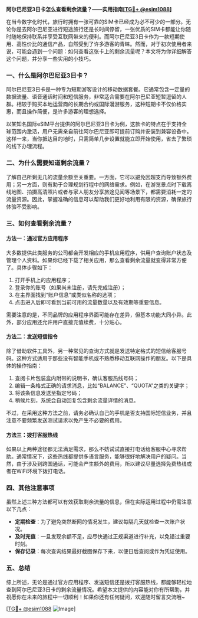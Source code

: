 **阿尔巴尼亚3日卡怎么查看剩余流量？——实用指南[[TG💪+ @esim1088](https://t.me/s/esim1088)]**

在当今数字化时代，旅行时拥有一张可靠的SIM卡已经成为必不可少的一部分。无论你是去阿尔巴尼亚进行短途旅行还是长时间停留，一张优质的SIM卡都能让你随时随地保持联系并享受互联网带来的便利。而阿尔巴尼亚3日卡作为一款短期使用、高性价比的通信产品，自然受到了许多游客的青睐。然而，对于初次使用者来说，可能会遇到一个问题：如何查看这张卡上的剩余流量呢？本文将为你详细解答这个问题，并分享一些实用的小技巧。

### 一、什么是阿尔巴尼亚3日卡？

阿尔巴尼亚3日卡是一种专为短期游客设计的移动数据套餐。它通常包含一定量的数据流量、语音通话时间和短信服务，非常适合需要在阿尔巴尼亚短暂逗留的人群。相较于购买本地运营商的长期合约或国际漫游服务，这种短期卡不仅价格实惠，而且操作简便，是许多游客的理想选择。

以某知名国际eSIM平台提供的阿尔巴尼亚3日卡为例，这款卡的特点在于支持全球范围内激活，用户无需亲自前往阿尔巴尼亚即可提前订购并安装到兼容设备中。这样一来，当你抵达目的地时，只需简单几步设置就能立即开始使用，省去了繁琐的线下办理流程。

### 二、为什么需要知道剩余流量？

了解自己所剩无几的流量余额至关重要。一方面，它可以避免因超支而导致额外费用；另一方面，则有助于合理规划行程中的网络需求。例如，在游览景点时下载离线地图、拍摄高清照片或者与家人朋友分享旅途见闻等场景下，都需要消耗一定的流量资源。因此，掌握准确的信息可以帮助我们更好地利用有限的资源，确保旅行体验不受影响。

### 三、如何查看剩余流量？

#### 方法一：通过官方应用程序

大多数提供此类服务的公司都会开发相应的手机应用程序，供用户查询账户状态及管理个人资料。如果你已经下载了相关应用，那么查看剩余流量就变得非常方便了。具体步骤如下：

1. 打开手机上的应用程序；
2. 登录你的账号（如果尚未注册，请先完成注册）；
3. 在主界面找到“账户信息”或类似名称的选项；
4. 点击进入后即可看到当前可用的流量数量以及有效期等重要信息。

需要注意的是，不同品牌的应用程序界面可能存在差异，但基本功能大同小异。此外，部分应用还允许用户直接充值续费，十分贴心。

#### 方法二：发送短信指令

除了借助软件工具外，另一种常见的查询方式就是发送特定格式的短信给客服号码。这种方式适用于那些没有智能手机或不熟悉移动互联网操作的朋友。以下是具体的操作指南：

1. 查阅卡片包装盒内附带的说明书，确认客服热线号码；
2. 编辑一条格式正确的请求消息，比如“BALANCE”、“QUOTA”之类的关键字；
3. 将该条信息发送至指定号码；
4. 稍候片刻，系统会自动回复包含剩余流量详情的消息。

不过，在采用这种方法之前，请务必确认自己的手机是否支持国际短信业务，并且注意不要频繁发送测试请求以免产生不必要的费用。

#### 方法三：拨打客服热线

如果以上两种途径都无法满足需求，那么不妨试试直接打电话给客服中心寻求帮助。通常情况下，这些热线都提供多语言服务，能够很好地解决用户的疑问。当然，由于涉及到跨国通话，可能会产生额外的费用，所以建议尽量选择免费热线或者在WiFi环境下拨打电话。

### 四、其他注意事项

虽然上述三种方法都可以有效获取剩余流量的信息，但在实际运用过程中仍需注意以下几点：

- **定期检查**：为了避免突然断网的情况发生，建议每隔几天就检查一次账户状况。
- **及时充值**：一旦发现余额不足，应尽快通过正规渠道进行补充，以免错过重要时刻。
- **保存记录**：每次查询结果最好截图保存下来，以便日后查阅或作为凭证使用。

### 五、总结

综上所述，无论是通过官方应用程序、发送短信还是拨打客服热线，都能够轻松地查到阿尔巴尼亚3日卡的剩余流量情况。希望本文提供的内容能对你有所帮助，并祝愿你在未来的旅程中一切顺利！如果你还有任何疑问，欢迎随时留言交流哦~

[[TG💪+ @esim1088](https://t.me/s/esim1088) ![Image](https://i.postimg.cc/4NQfJmqS/Snipaste-2025-05-13-00-14-12.png)]